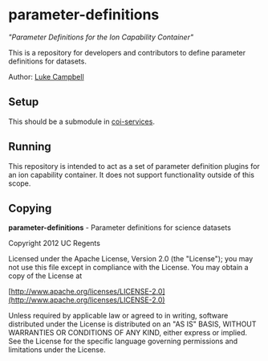 parameter-definitions
=====================

_"Parameter Definitions for the Ion Capability Container"_

This is a repository for developers and contributors to define parameter definitions for datasets.

Author: [Luke Campbell](mailto:lcampbell@asascience.com)

Setup
-----

This should be a submodule in [coi-services](https://github.com/ooici/coi-services/).

Running
----

This repository is intended to act as a set of parameter definition plugins for an ion capability container. It does not support functionality outside of this scope.

Copying
------

**parameter-definitions** - Parameter definitions for science datasets

Copyright 2012 UC Regents

Licensed under the Apache License, Version 2.0 (the "License");
you may not use this file except in compliance with the License.
You may obtain a copy of the License at

[http://www.apache.org/licenses/LICENSE-2.0](http://www.apache.org/licenses/LICENSE-2.0)

Unless required by applicable law or agreed to in writing, software
distributed under the License is distributed on an "AS IS" BASIS,
WITHOUT WARRANTIES OR CONDITIONS OF ANY KIND, either express or implied.
See the License for the specific language governing permissions and
limitations under the License.

